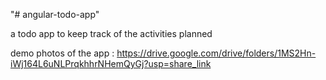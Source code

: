 "# angular-todo-app" 

a todo app to keep track of the activities planned

demo photos of the app : https://drive.google.com/drive/folders/1MS2Hn-iWj164L6uNLPrqkhhrNHemQyGj?usp=share_link
